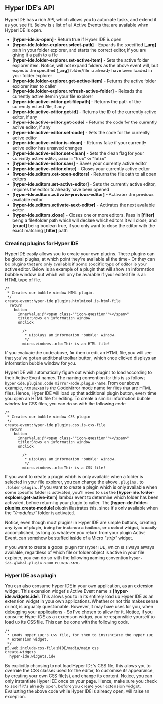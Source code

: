## Hyper IDE's API

Hyper IDE has a rich API, which allows you to automate tasks, and extend it as you see fit. Below is a list
of all Active Events that are available when Hyper IDE is open.

* __[hyper-ide.is-open]__ - Return true if Hyper IDE is open
* __[hyper-ide.folder-explorer.select-path]__ - Expands the specified **[\_arg]** path in your folder explorer, and starts the correct editor, if you are giving it a path to a file
* __[hyper-ide.folder-explorer.set-active-item]__ - Sets the active folder explorer item. Notice, will not expand folders as the above event will, but expects the specified **[\_arg]** folder/file to already have been loaded in your folder explorer
* __[hyper-ide.folder-explorer.get-active-item]__ - Returns the active folder explorer item to caller
* __[hyper-ide.folder-explorer.refresh-active-folder]__ - Reloads the currently active item in your file explorer
* __[hyper-ide.active-editor.get-filepath]__ - Returns the path of the currently edited file, if any
* __[hyper-ide.active-editor.get-id]__ - Returns the ID of the currently active editor, if any
* __[hyper-ide.active-editor.get-code]__ - Returns the code for the currently active editor, if any
* __[hyper-ide.active-editor.set-code]__ - Sets the code for the currently active editor
* __[hyper-ide.active-editor.is-clean]__ - Returns false if your currently active editor has unsaved changes
* __[hyper-ide.active-editor.set-clean]__ - Sets the clean flag for your currently active editor, pass in "true" or "false"
* __[hyper-ide.active-editor.save]__ - Saves your currently active editor
* __[hyper-ide.active-editor.close]__ - Closes your currently active editor
* __[hyper-ide.editors.get-open-editors]__ - Returns the file path to all open editors
* __[hyper-ide.editors.set-active-editor]__ - Sets the currently active editor, requires the editor to already have been opened
* __[hyper-ide.editors.activate-previous-editor]__ - Activates the previous available editor
* __[hyper-ide.editors.activate-next-editor]__ - Activates the next available editor
* __[hyper-ide.editors.close]__ - Closes one or more editors. Pass in **[filter]** being a file/folder path which will declare which editors it will close, and **[exact]** being boolean true, if you only want to close the editor with the exact matching **[filter]** path

### Creating plugins for Hyper IDE

Hyper IDE easily allows you to create your own plugins. These plugins can be global plugins, at which point
they're available all the time - Or they can be plugins that are only available if some specific type of editor
is your active editor. Below is an example of a plugin that will show an information bubble window, but which will
only be available if your edited file is an HTML type of file.

```hyperlambda-snippet
/*
 * Creates our bubble window HTML plugin.
 */
create-event:hyper-ide.plugins.htmlmixed.is-html-file
  return
    button
      innerValue:@"<span class=""icon-question""></span>"
      title:Shows an information window
      onclick

        /*
         * Displays an information "bubble" window.
         */
        micro.windows.info:This is an HTML file!
```

If you evaluate the code above, for then to edit an HTML file, you will see that you've got an additional
toolbar button, which once clicked displays an information bubble window for you.

Hyper IDE will automatically figure out which plugins to load according to their Active Event names. The naming
convention for this is as follows `hyper-ide.plugins.code-mirror-mode.plugin-name`. From our above example,
`htmlmixed` is the CodeMirror mode name for files that are HTML files. Hence, Hyper IDE will load up that
additional plugin button, every time you open an HTML file for editing. To create a similar information bubble
window for CSS files, you can do so with the following code.

```hyperlambda-snippet
/*
 * Creates our bubble window CSS plugin.
 */
create-event:hyper-ide.plugins.css.is-css-file
  return
    button
      innerValue:@"<span class=""icon-question""></span>"
      title:Shows an information window
      onclick

        /*
         * Displays an information "bubble" window.
         */
        micro.windows.info:This is a CSS file!
```

If you want to create a plugin which is only available when a folder is selected in your file explorer, you
can change the above `.plugins.` to `.folder-plugin.`. If you want to create a plugin which is only available
when some specific folder is activated, you'll need to use the **[hyper-ide.folder-explorer.get-active-item]**
lambda event to determine which folder has been activated, before returning your plugin to caller. The
**[hyper-ide.folder-plugins.create-module]** plugin illustrates this, since it's only available when the _"/modules/"_
folder is activated.

Notice, even though most plugins in Hyper IDE are simple buttons, creating any type of plugin, being for instance
a textbox, or a select widget, is easily accomplished, as long as whatever you return from your plugin Active Event,
can somehow be stuffed inside of a Micro _"strip"_ widget.

If you want to create a global plugin for Hyper IDE, which is always always available, regardless of which file or
folder object is active in your file explorer, you can do so with the following naming
convention `hyper-ide.global-plugin.YOUR-PLUGIN-NAME`.

### Hyper IDE as a plugin

You can also consume Hyper IDE in your own application, as an extension widget. This extension widget's Active Event
name is **[hyper-ide.widgets.ide]**. This allows you to in its entirely load up Hyper IDE as an extension widget
in your own applications. Whether or not this makes sense or not, is arguably questionable. However, it may have
uses for you, when debugging your applications - So I've chosen to allow for it. Notice, if you consume Hyper IDE
as an extension widget, you're responsible yourself to load up its CSS file. This can be done with the following
code.

```hyperlambda
/*
 * Loads Hyper IDE's CSS file, for then to instantiate the Hyper IDE
 * extension widget.
 */
p5.web.include-css-file:@IDE/media/main.css
create-widgets
  hyper-ide.widgets.ide
```

By explicitly choosing to not load Hyper IDE's CSS file, this allows you to override the CSS classes used for the
editor, to customise its appearance, by creating your own CSS file(s), and change its content. Notice, you can
only instantiate Hyper IDE once on your page. Hence, make sure you check to see if it's already open, before you
create your extension widget. Evaluating the above code while Hyper IDE is already open, will raise an exception.

